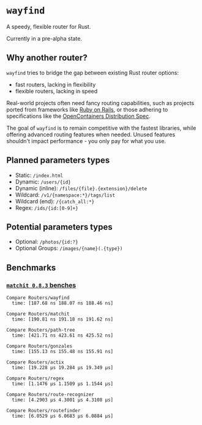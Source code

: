 # `wayfind`

A speedy, flexible router for Rust.

Currently in a pre-alpha state.

## Why another router?

`wayfind` tries to bridge the gap between existing Rust router options:

- fast routers, lacking in flexibility
- flexible routers, lacking in speed

Real-world projects often need fancy routing capabilities, such as projects ported from frameworks like [Ruby on Rails](https://guides.rubyonrails.org/routing.html), or those adhering to specifications like the [OpenContainers Distribution Spec](https://github.com/opencontainers/distribution-spec/blob/main/spec.md).

The goal of `wayfind` is to remain competitive with the fastest libraries, while offering advanced routing features when needed. Unused features shouldn't impact performance - you only pay for what you use.

## Planned parameters types

- Static: `/index.html`
- Dynamic: `/users/{id}`
- Dynamic (inline): `/files/{file}.{extension}/delete`
- Wildcard: `/v1/{namespace:*}/tags/list`
- Wildcard (end): `/{catch_all:*}`
- Regex: `/ids/{id:[0-9]+}`

## Potential parameters types

- Optional: `/photos/{id:?}`
- Optional Groups: `/images/{name}(.{type})`

## Benchmarks

### [`matchit 0.8.3` benches](https://github.com/ibraheemdev/matchit/blob/v0.8.3/benches/bench.rs)

```
Compare Routers/wayfind
  time: [187.68 ns 188.07 ns 188.46 ns]

Compare Routers/matchit
  time: [190.81 ns 191.18 ns 191.62 ns]

Compare Routers/path-tree
  time: [421.71 ns 423.61 ns 425.52 ns]

Compare Routers/gonzales
  time: [155.13 ns 155.48 ns 155.91 ns]

Compare Routers/actix
  time: [19.228 µs 19.284 µs 19.349 µs]

Compare Routers/regex
  time: [1.1476 µs 1.1509 µs 1.1544 µs]

Compare Routers/route-recognizer
  time: [4.2903 µs 4.3001 µs 4.3108 µs]

Compare Routers/routefinder
  time: [6.0529 µs 6.0683 µs 6.0884 µs]
```
